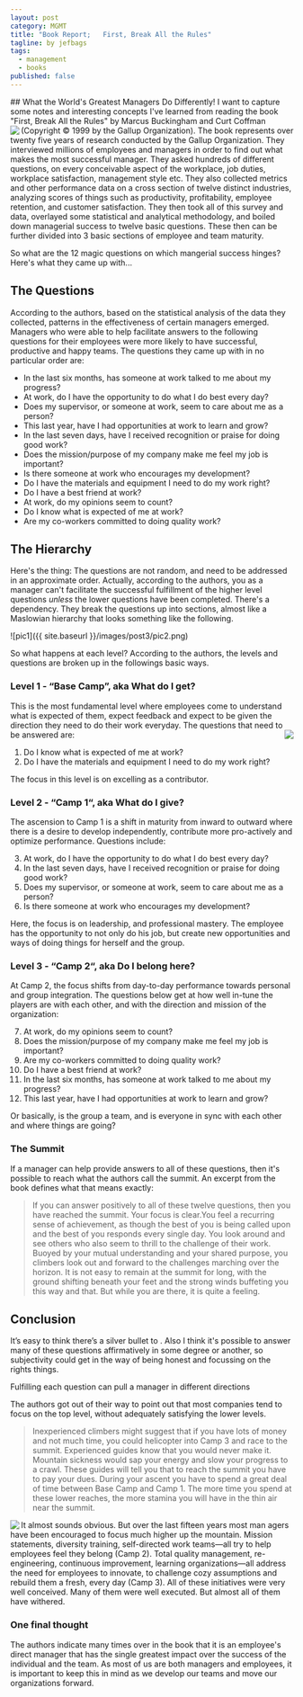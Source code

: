 ```yaml
---
layout: post
category: MGMT
title: "Book Report;   First, Break All the Rules"
tagline: by jefbags
tags: 
  - management
  - books
published: false
---
```







<p />
## What the World's Greatest Managers Do Differently!
I want to capture some notes and interesting concepts I've learned from reading the book "First, Break All the Rules" by Marcus Buckingham and Curt Coffman (Copyright © 1999 by the Gallup Organization).
<img align="left" src="{{ site.baseurl }}/images/post3/pic1.png">
The book represents over twenty five years of research conducted by the Gallup Organization.  They interviewed millions of employees and managers in order to find out what makes the most successful manager. They asked hundreds of different questions, on every conceivable aspect of the workplace, job duties, workplace satisfaction, management style etc.  They also collected metrics and other performance data on a cross section of twelve distinct industries, analyzing scores of things such as productivity, profitability, employee retention, and customer satisfaction. 
They then took all of this survey and data, overlayed some statistical and analytical methodology, and boiled down managerial success to twelve basic questions.  These then can be further divided into 3 basic sections of employee and team maturity.

So what are the 12 magic questions on which mangerial success hinges?  Here's what they came up with...

<!--more-->

## The Questions

According to the authors, based on the statistical analysis of the data they collected, patterns in the effectiveness of certain managers emerged.  Managers who were able to help facilitate answers to the following questions for their employees were more likely to have successful, productive and happy teams.  The questions they came up with in no particular order are:

* In the last six months, has someone at work talked to me about my progress?
* At work, do I have the opportunity to do what I do best every day?
* Does my supervisor, or someone at work, seem to care about me as a person?
* This last year, have I had opportunities at work to learn and grow?
* In the last seven days, have I received recognition or praise for doing good work?
* Does the mission/purpose of my company make me feel my job is important?
* Is there someone at work who encourages my development?
* Do I have the materials and equipment I need to do my work right?
* Do I have a best friend at work?
* At work, do my opinions seem to count?
* Do I know what is expected of me at work?
* Are my co-workers committed to doing quality work?

## The Hierarchy

Here's the thing:  The questions are not random, and need to be addressed in an approximate order.  Actually, according to the authors, you as a manager can't facilitate the successful fulfillment of the higher level questions *unless* the lower questions have been completed.  There's a dependency.  They break the questions up into sections, almost like a Maslowian hierarchy that looks something like the following.  

![pic1]({{ site.baseurl }}/images/post3/pic2.png)

So what happens at each level?  According to the authors, the levels and questions are broken up in the followings basic ways.

### Level 1 - “Base Camp”, aka What do I get?

This is the most fundamental level where employees come to understand what is expected of them, expect feedback and expect to be given the direction they need to do their work everyday.   The questions that need to be answered are:
<img align="right" src="{{ site.baseurl }}/images/post3/pic3.jpg">

1. Do I know what is expected of me at work?
2. Do I have the materials and equipment I need to do my work right?

The focus in this level is on excelling as a contributor. 

### Level 2 - “Camp 1“, aka What do I give?
The ascension to Camp 1 is a shift in maturity from inward to outward where there is a desire to develop independently, contribute more pro-actively and optimize performance.  Questions include:

3. At work, do I have the opportunity to do what I do best every day?
4. In the last seven days, have I received recognition or praise for doing good work?
5. Does my supervisor, or someone at work, seem to care about me as a person?
6. Is there someone at work who encourages my development?

Here, the focus is on leadership, and professional mastery.  The employee has the opportunity to not only do his job, but create new opportunities and ways of doing things for herself and the group. 

### Level 3 - “Camp 2“, aka Do I belong here?
At Camp 2, the focus shifts from day-to-day performance towards personal and group integration.  The questions below get at how well in-tune the players are with each other, and with the direction and mission of the organization:

7. At work, do my opinions seem to count?
8. Does the mission/purpose of my company make me feel my job is important?
9. Are my co-workers committed to doing quality work?
10. Do I have a best friend at work?
11. In the last six months, has someone at work talked to me about my progress?
12. This last year, have I had opportunities at work to learn and grow?

Or basically, is the group a team, and is everyone in sync with each other and where things are going?

### The Summit
If a manager can help provide answers to all of these questions, then it's possible to reach what the authors call the summit.  An excerpt from the book defines what that means exactly:

> If you can answer positively to all of these twelve questions, then you have reached the summit. Your focus is clear.You feel a recurring sense of achievement, as though the best of you is being called upon and the best  of you responds every single day. You look around and see others who also seem to thrill to the challenge of their work. Buoyed by your mutual understanding and your shared purpose, you climbers look out and forward to the challenges marching over the horizon. It is not easy to remain at the summit for long, with the ground shifting beneath your feet and the strong winds buffeting you this way and that. But while you are there, it is quite a feeling.


## Conclusion
It’s easy to think there’s a silver bullet to .  Also I think it's possible to answer many of these questions affirmatively in some degree or another, so subjectivity could get in the way of being honest and focussing on the rights things.  

Fulfilling each question can pull a manager in different directions  

The authors got out of their way to point out that most companies tend to focus on the top level, without adequately satisfying the lower levels.

> Inexperienced climbers might suggest that if you have lots of money and not much time, you could helicopter into Camp 3 and race to the summit. Experienced guides know that you would never make it. Mountain sickness would sap your energy and slow your progress to a crawl. These guides will tell you that to reach the summit you have to pay your dues. During your ascent you have to spend a great deal of time between Base Camp and Camp 1. The more time you spend at these lower reaches, the more stamina you will have in the thin air near the summit.
<img align="left" src="{{ site.baseurl }}/images/post3/pic4.png">  
It almost sounds obvious. But over the last fifteen years most man agers have been encouraged to focus much higher up the mountain. Mission statements, diversity training, self-directed work teams—all try to help employees feel they belong (Camp 2). Total quality management, re-engineering, continuous improvement, learning organizations—all address the need for employees to innovate, to challenge cozy assumptions and rebuild them a fresh, every day (Camp 3). All of these initiatives were very well conceived. Many of them were well executed. But almost all of them have withered.


### One final thought
The authors indicate many times over in the book that it is an employee's direct manager that has the single greatest impact over the success of the individual and the team.  As most of us are both managers and employees, it is important to keep this in mind as we develop our teams and move our organizations forward.  